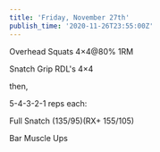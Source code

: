 ```yaml
---
title: 'Friday, November 27th'
publish_time: '2020-11-26T23:55:00Z'
---
```


Overhead Squats 4×4\@80% 1RM

Snatch Grip RDL's 4×4

then,

5-4-3-2-1 reps each:

Full Snatch (135/95)(RX+ 155/105)

Bar Muscle Ups
